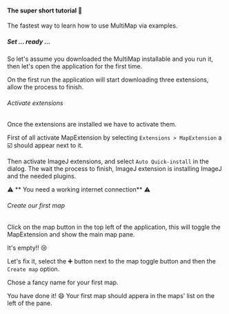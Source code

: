 #### The super short tutorial :rocket:

The fastest way to learn how to use MultiMap via examples.


##### Set ... ready ...
So let's assume you downloaded the MultiMap installable and you run it, then let's open the application for the first time.

On the first run the application will start downloading three extensions, allow the process to finish.

###### Activate extensions

Once the extensions are installed we have to activate them.

First of all activate MapExtension by selecting `Extensions > MapExtension`
a :ballot_box_with_check: should appear next to it.

Then activate ImageJ extensions, and select `Auto Quick-install` in the dialog. The wait the process to finish, ImageJ extension is installing ImageJ and the needed plugins.

:warning: ** You need a working internet connection** :warning:

###### Create our first map

Click on the map button in the top left of the application, this will toggle the MapExtension and show the main map pane.

It's empty!! :cry:

Let's fix it, select the :heavy_plus_sign: button next to the map toggle button and then the `Create map` option.

Chose a fancy name for your first map.

You have done it! :smile: Your first map should appera in the maps' list on the left of the pane.
